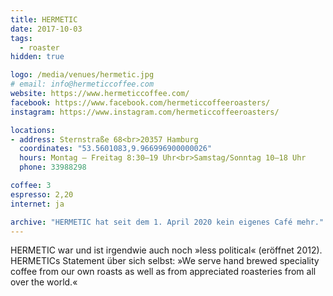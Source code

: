 ```yaml
---
title: HERMETIC
date: 2017-10-03
tags:
  - roaster
hidden: true

logo: /media/venues/hermetic.jpg
# email: info@hermeticcoffee.com
website: https://www.hermeticcoffee.com/
facebook: https://www.facebook.com/hermeticcoffeeroasters/
instagram: https://www.instagram.com/hermeticcoffeeroasters/

locations:
- address: Sternstraße 68<br>20357 Hamburg
  coordinates: "53.5601083,9.966996900000026"
  hours: Montag – Freitag 8:30–19 Uhr<br>Samstag/Sonntag 10–18 Uhr
  phone: 33988298

coffee: 3
espresso: 2,20
internet: ja

archive: "HERMETIC hat seit dem 1. April 2020 kein eigenes Café mehr."
---
```


HERMETIC war und ist irgendwie auch noch »less political« (eröffnet 2012). HERMETICs Statement über sich selbst: »We serve hand brewed speciality coffee from our own roasts as well as from appreciated roasteries from all over the world.«